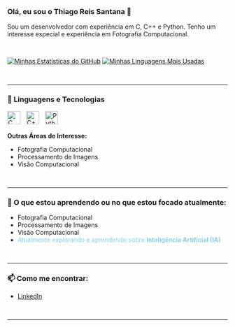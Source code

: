 <br/>

### Olá, eu sou o Thiago Reis Santana 👋

Sou um desenvolvedor com experiência em C, C++ e Python. Tenho um interesse especial e experiência em Fotografia Computacional.

<br/>

[![Minhas Estatísticas do GitHub](https://github-readme-stats.vercel.app/api?username=ThiagoReis1&show_icons=true&theme=radical&rank_icon=github&hide_border=true)](https://github.com/anuraghazra/github-readme-stats)
[![Minhas Linguagens Mais Usadas](https://github-readme-stats.vercel.app/api/top-langs/?username=ThiagoReis1&layout=compact&theme=radical&hide_border=true)](https://github.com/anuraghazra/github-readme-stats)

<br/>

---

### 🚀 Linguagens e Tecnologias


<img
    align="left"
    alt="C"
    title="C"
    width="30px"
    style="padding-right: 10px;"
    src="https://cdn.jsdelivr.net/gh/devicons/devicon@latest/icons/c/c-original.svg"
/>
<img
    align="left"
    alt="C++"
    title="C++"
    width="30px"
    style="padding-right: 10px;"
    src="https://cdn.jsdelivr.net/gh/devicons/devicon@latest/icons/cplusplus/cplusplus-original.svg"
/>
<img
    align="left"
    alt="Python"
    title="Python"
    width="30px"
    style="padding-right: 10px;"
    src="https://cdn.jsdelivr.net/gh/devicons/devicon@latest/icons/python/python-original.svg"
/>


<br/>
<br/>

**Outras Áreas de Interesse:**
- Fotografia Computacional
- Processamento de Imagens
- Visão Computacional

<br/>

---

### 🌱 O que estou aprendendo ou no que estou focado atualmente:

- Fotografia Computacional
- Processamento de Imagens
- Visão Computacional
- <span style="color:#87CEEB;"> Atualmente explorando e aprendendo sobre **Inteligência Artificial (IA)**</span>

<br/>

---

### 📫 Como me encontrar:


- [LinkedIn](https://www.linkedin.com/in/thiago-reis-santana-150432308/)


<br/>

---
